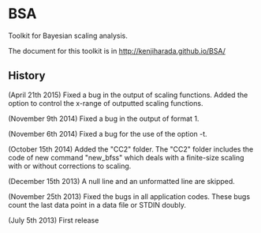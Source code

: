 BSA
===

Toolkit for Bayesian scaling analysis.

The document for this toolkit is in
       http://kenjiharada.github.io/BSA/

## History

(April 21th 2015) Fixed a bug in the output of scaling functions. Added the option to control the x-range of outputted scaling functions.

(November 9th 2014) Fixed a bug in the output of format 1.

(November 6th 2014) Fixed a bug for the use of the option -t.

(October 15th 2014) Added the "CC2" folder. The "CC2" folder includes
the code of new command "new_bfss" which deals with a finite-size
scaling with or without corrections to scaling.

(December 15th 2013) A null line and an unformatted line are skipped.

(November 25th 2013) Fixed the bugs in all application codes.
These bugs count the last data point in a data file or STDIN doubly.

(July 5th 2013) First release
